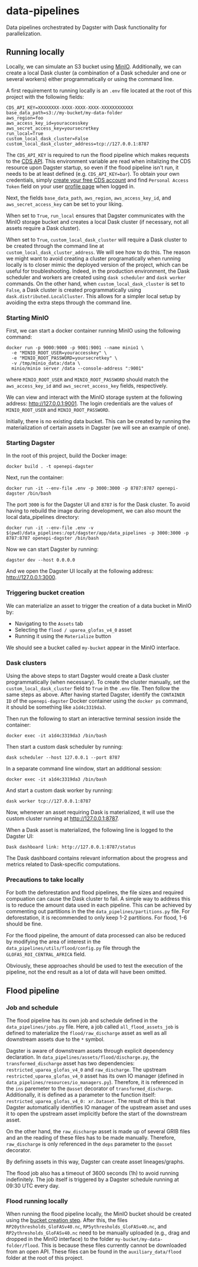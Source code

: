 # data-pipelines

Data pipelines orchestrated by Dagster with Dask functionality for parallelization.

## Running locally

Locally, we can simulate an S3 bucket using [MinIO](https://min.io). Additionally, we can create a local Dask cluster (a combination of a Dask scheduler and one or several workers) either programmatically or using the command line.

A first requirement to running locally is an `.env` file located at the root of this project with the following fields:
```
CDS_API_KEY=XXXXXXXX-XXXX-XXXX-XXXX-XXXXXXXXXXXX
base_data_path=s3://my-bucket/my-data-folder
aws_region=foo
aws_access_key_id=youraccesskey
aws_secret_access_key=yoursecretkey
run_local=True
custom_local_dask_cluster=False
custom_local_dask_cluster_address=tcp://127.0.0.1:8787
```
The `CDS_API_KEY` is required to run the flood pipeline which makes requests to the [CDS API](https://cds.climate.copernicus.eu/how-to-api). This environment variable are read when initalizing the CDS resource upon Dagster startup, so even if the flood pipeline isn't run, it needs to be at least defined (e.g. `CDS_API_KEY=bar`). To obtain your own credentials, simply [create your free CDS account](https://cds.climate.copernicus.eu/user/register) and find `Personal Access Token` field on your user [profile page](https://cds.climate.copernicus.eu/profile) when logged in.

Next, the fields `base_data_path`, `aws_region`, `aws_access_key_id`, and `aws_secret_access_key` can be set to your liking.

When set to `True`, `run_local` ensures that Dagster communicates with the MinIO storage bucket and creates a local Dask cluster (if necessary, not all assets require a Dask cluster).

When set to `True`, `custom_local_dask_cluster` will require a Dask cluster to be created through the command line at `custom_local_dask_cluster_address`. We will see how to do this. The reason we might want to avoid creating a cluster programatically when running locally is to closer mimic the deployed version of the project, which can be useful for troubleshooting. Indeed, in the production environment, the Dask scheduler and workers are created using `dask scheduler` and `dask worker` commands. On the other hand, when `custom_local_dask_cluster` is set to `False`, a Dask cluster is created programmatically using `dask.distributed.LocalCluster`. This allows for a simpler local setup by avoiding the extra steps through the command line.

### Starting MinIO

First, we can start a docker container running MinIO using the following command:
```
docker run -p 9000:9000 -p 9001:9001 --name minio1 \
  -e "MINIO_ROOT_USER=youraccesskey" \
  -e "MINIO_ROOT_PASSWORD=yoursecretkey" \
  -v /tmp/minio_data:/data \
  minio/minio server /data --console-address ":9001"
```
where `MINIO_ROOT_USER` and `MINIO_ROOT_PASSWORD` should match the `aws_access_key_id` and `aws_secret_access_key` fields, respectively.

We can view and interact with the MinIO storage system at the following address: http://127.0.0.1:9001. The login credentials are the values of `MINIO_ROOT_USER` and `MINIO_ROOT_PASSWORD`.

Initially, there is no existing data bucket. This can be created by running the materialization of certain assets in Dagster (we will see an example of one).

### Starting Dagster

In the root of this project, build the Docker image:
```
docker build . -t openepi-dagster
```
Next, run the container:
```
docker run -it --env-file .env -p 3000:3000 -p 8787:8787 openepi-dagster /bin/bash
```
The port `3000` is for the Dagster UI and `8787` is for the Dask cluster. To avoid having to rebuild the image during development, we can also mount the local data_pipelines directory:
```
docker run -it --env-file .env -v $(pwd)/data_pipelines:/opt/dagster/app/data_pipelines -p 3000:3000 -p 8787:8787 openepi-dagster /bin/bash
```
Now we can start Dagster by running:
```
dagster dev --host 0.0.0.0
```
And we open the Dagster UI locally at the following address: http://127.0.0.1:3000.

### Triggering bucket creation

We can materialize an asset to trigger the creation of a data bucket in MinIO by:
- Navigating to the `Assets` tab
- Selecting the `flood / uparea_glofas_v4_0` asset
- Running it using the `Materialize` button

We should see a bucket called `my-bucket` appear in the MinIO interface.

### Dask clusters

Using the above steps to start Dagster would create a Dask cluster programmatically (when necessary). To create the cluster manually, set the `custom_local_dask_cluster` field to `True` in the `.env` file. Then follow the same steps as above. After having started Dagster, identify the `CONTAINER ID` of the `openepi-dagster` Docker container using the `docker ps` command, it should be something like `a1d4c3319da3`.

Then run the following to start an interactive terminal session inside the container:
```
docker exec -it a1d4c3319da3 /bin/bash
```
Then start a custom dask scheduler by running:
```
dask scheduler --host 127.0.0.1 --port 8787 
```
In a separate command line window, start an additional session:
```
docker exec -it a1d4c3319da3 /bin/bash
```
And start a custom dask worker by running:
```
dask worker tcp://127.0.0.1:8787
```
Now, whenever an asset requiring Dask is materialized, it will use the custom cluster running at http://127.0.0.1:8787.

When a Dask asset is materialized, the following line is logged to the Dagster UI:
```
Dask dashboard link: http://127.0.0.1:8787/status
```
The Dask dashboard contains relevant information about the progress and metrics related to Dask-specific computations.

### Precautions to take locally

For both the deforestation and flood pipelines, the file sizes and required compuation can cause the Dask cluster to fail. A simple way to address this is to reduce the amount data used in each pipeline. This can be achieved by commenting out partitions in the the `data_pipelines/partitions.py` file. For deforestation, it is recommended to only keep 1-2 partitions. For flood, 1-6 should be fine.

For the flood pipeline, the amount of data processed can also be reduced by modifying the area of interest in the `data_pipelines/utils/flood/config.py` file through the `GLOFAS_ROI_CENTRAL_AFRICA` field.

Obviously, these approaches should be used to test the execution of the pipeline, not the end result as a lot of data will have been omitted. 

## Flood pipeline

### Job and schedule

The flood pipeline has its own job and schedule defined in the `data_pipelines/jobs.py` file. Here, a job called `all_flood_assets_job` is defined to materialize the `flood/raw_discharge` asset as well as all downstream assets due to the `*` symbol. 

Dagster is aware of downstream assets through explicit dependency declaration. In `data_pipelines/assets/flood/discharge.py`, the `transformed_discharge` asset has two dependencies: `restricted_uparea_glofas_v4_0` and `raw_discharge`. The upstream `restricted_uparea_glofas_v4_0` asset has its own IO manager (defined in `data_pipelines/resources/io_managers.py`). Therefore, it is referenced in the `ins` paremeter to the `@asset` decorator of `transformed_discharge`. Additionally, it is defined as a parameter to the function itself: `restricted_uparea_glofas_v4_0: xr.Dataset`. The result of this is that Dagster automatically identifies IO manager of the upstream asset and uses it to open the upstream asset implicitly before the start of the downstream asset. 

On the other hand, the `raw_discharge` asset is made up of several GRIB files and an the reading of these files has to be made manually. Therefore, `raw_discharge` is only referenced in the `deps` parameter to the `@asset` decorator. 

By defining assets in this way, Dagster can create asset lineages/graphs.

The flood job also has a timeout of 3600 seconds (1h) to avoid running indefinitely. The job itself is triggered by a Dagster schedule running at 09:30 UTC every day.

### Flood running locally

When running the flood pipeline locally, the MinIO bucket should be created using the [bucket creation step](#triggering-bucket-creation). After this, the files `RP20ythresholds_GloFASv40.nc`, `RP5ythresholds_GloFASv40.nc`, and `RP2ythresholds_GloFASv40.nc` need to be manually uploaded (e.g., drag and dropped in the MinIO interface) to the folder `my-bucket/my-data-folder/flood`. This is because these files currently cannot be downloaded from an open API. These files can be found in the `auxiliary_data/flood` folder at the root of this project.
